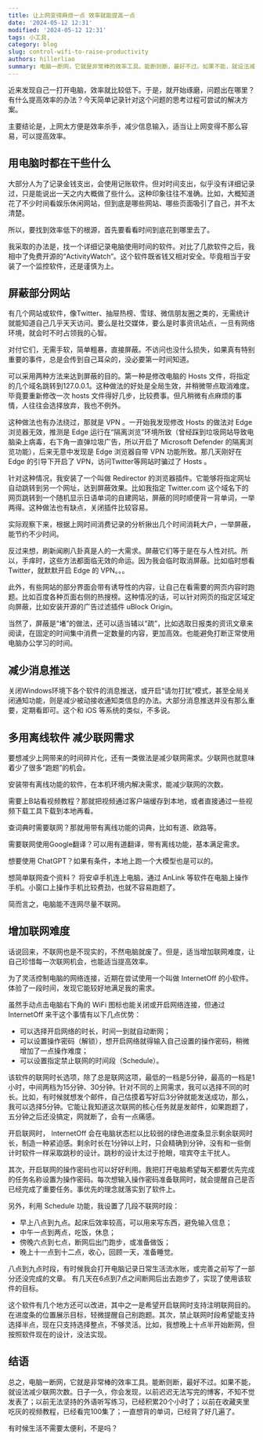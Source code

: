 ```yaml
---
title: 让上网变得麻烦一点 效率就能提高一点
date: '2024-05-12 12:31'
modified: '2024-05-12 12:31'
tags: 小工具,
category: blog
slug: control-wifi-to-raise-productivity
authors: hillerliao
summary: 电脑一断网，它就是非常棒的效率工具。能断则断，最好不过。如果不能，就设法减少联网次数。
---
```


近来发现自己一打开电脑，效率就比较低下。于是，就开始琢磨，问题出在哪里？有什么提高效率的办法？今天简单记录针对这个问题的思考过程可尝试的解决方案。

主要结论是，上网太方便是效率杀手，减少信息输入，适当让上网变得不那么容易，可以提高效率。

## 用电脑时都在干些什么  

大部分人为了记录金钱支出，会使用记账软件。但对时间支出，似乎没有详细记录过，只是能说出一天之内大概做了些什么。这种印象往往不准确。比如，大概知道花了不少时间看娱乐休闲网站，但到底是哪些网站、哪些页面吸引了自己，并不太清楚。

所以，要找到效率低下的根源，首先要看看时间到底花到哪里去了。

我采取的办法是，找一个详细记录电脑使用时间的软件。对比了几款软件之后，我相中了免费开源的“ActivityWatch”。这个软件既省钱又相对安全。毕竟相当于安装了一个监控软件，还是谨慎为上。

## 屏蔽部分网站

有几个网站或软件，像Twitter、抽屉热榜、雪球、微信朋友圈之类的，无需统计就能知道自己几乎天天访问。要么是社交媒体，要么是时事资讯站点，一旦有网络环境，就会时不时占领我的心智。

对付它们，无需手软，简单粗暴，直接屏蔽。不访问也没什么损失，如果真有特别重要的事件，总是会传到自己耳朵的，没必要第一时间知道。

可以采用两种方法来达到屏蔽的目的。第一种是修改电脑的 Hosts 文件，将指定的几个域名跳转到127.0.0.1。这种做法的好处是全局生效，并稍微带点取消难度。毕竟要重新修改一次 hosts 文件得好几步，比较费事。但凡稍微有点麻烦的事情，人往往会选择放弃，我也不例外。

这种做法也有办法绕过，那就是 VPN 。一开始我发现修改 Hosts 的做法对 Edge 浏览器无效，推测是 Edge 运行在“隔离浏览”环境所致（曾经踩到垃圾网站导致电脑染上病毒，右下角一直弹垃圾广告，所以开启了 Microsoft Defender 的隔离浏览功能），后来无意中发现是 Edge 浏览器自带 VPN 功能所致。那几天刚好在 Edge 的引导下开启了 VPN，访问Twitter等网站时骗过了 Hosts 。

针对这种情况，我安装了一个叫做 Redirector 的浏览器插件。它能够将指定网址自动跳转到另一个网址，达到屏蔽效果。比如我指定 Twitter.com 这个域名下的网页跳转到一个随机显示日语单词的自建网站，屏蔽的同时顺便背一背单词，一举两得。这种做法也有缺点，关闭插件比较容易。

实际观察下来，根据上网时间消费记录的分析揪出几个时间消耗大户，一举屏蔽，能节约不少时间。

反过来想，刷新闻刷八卦真是人的一大需求。屏蔽它们等于是在与人性对抗。所以，手痒时，这些方法都面临无效的命运。因为我会临时取消屏蔽。比如临时想看 Twitter，就默默开启 Edge 的 VPN。。。

此外，有些网站的部分界面会带有诱导性的内容，让自己在看需要的网页内容时跑题。比如百度各种页面右侧的热搜榜。这种情况的话，可以针对网页的指定区域定向屏蔽，比如安装开源的广告过滤插件 uBlock Origin。

当然了，屏蔽是“堵”的做法，还可以适当辅以“疏”，比如选取日报类的资讯文章来阅读，在固定的时间集中消费一定数量的内容，更加高效。也能避免打断正常使用电脑办公学习的时间。

## 减少消息推送

关闭Windows环境下各个软件的消息推送，或开启“请勿打扰”模式，甚至全局关闭通知功能，则是减少被动接收通知类信息的办法。大部分消息推送并没有那么重要，定期看即可。这个和 iOS 等系统的类似，不多说。

## 多用离线软件 减少联网需求

要想减少上网带来的时间碎片化，还有一类做法是减少联网需求。少联网也就意味着少了很多“跑题”的机会。

安装带有离线功能的软件，在本机环境内解决需求，能减少联网的次数。

需要上B站看视频教程？那就把视频通过客户端缓存到本地，或者直接通过一些视频下载工具下载到本地再看。

查词典时需要联网？那就用带有离线功能的词典，比如有道、欧路等。

需要联网使用Google翻译？可以用有道翻译，带有离线功能，基本满足需求。

想要使用 ChatGPT？如果有条件，本地上跑一个大模型也是可以的。

想简单联网查个资料？ 将安卓手机连上电脑，通过 AnLink 等软件在电脑上操作手机。小窗口上操作手机比较费劲，也就不容易跑题了。

简而言之，电脑能不连网尽量不联网。

## 增加联网难度

话说回来，不联网也是不现实的，不然电脑就废了。但是，适当增加联网难度，让自己珍惜每一次联网机会，也能适当提高效率。

为了灵活控制电脑的网络连接，近期在尝试使用一个叫做 InternetOff 的小软件。体验了一段时间，发现它能较好地满足我的需求。

虽然手动点击电脑右下角的 WiFi 图标也能关闭或开启网络连接，但通过 InternetOff 来干这个事情有以下几点优势： 
- 可以选择开启网络的时长，时间一到就自动断网；  
- 可以设置操作密码（解锁），想开启网络就得输入自己设置的操作密码，稍微增加了一点操作难度；
- 可以设置指定禁止联网的时间段（Schedule）。

该软件的联网时长选项，除了总是联网这项，最低的一档是5分钟，最高的一档是1小时，中间两档为15分钟、30分钟。针对不同的上网需求，我可以选择不同的时长。比如，有时候就想发个邮件，自己估摸着写好后3分钟就能发送成功，那么，我可以选择5分钟。它能让我知道这次联网的核心任务就是发邮件，如果跑题了，五分钟之后还没搞定，网就断了，会有一点痛感。

开启联网时， InternetOff 会在电脑状态栏以比较弱的绿色进度条显示剩余联网时长，制造一种紧迫感。剩余时长在1分钟以上时，只会精确到分钟，没有和一些倒计时软件一样采取跳秒的设计。跳秒的设计太过于抢眼，喧宾夺主干扰人。

其次，开启联网的操作密码也可以好好利用。我把打开电脑希望每天都要优先完成的任务名称设置为操作密码。每次想输入操作密码准备联网时，就会提醒自己是否已经完成了重要任务。事优先的理念就落实到了软件上。

另外，利用 Schedule 功能，我设置了几段不联网时段：  
- 早上八点到九点。起床后效率较高，可以用来写东西，避免输入信息；
- 中午一点到两点，吃饭，休息；
- 傍晚六点到七点，断网后出门跑步，或准备做饭；
- 晚上十一点到十二点，收心，回顾一天，准备睡觉。

八点到九点时段，有时候我会打开电脑记录日常生活流水账，或完善之前写了一部分还没完成的文章。
有几天在6点到7点之间断网后出去跑步了，实现了使用该软件的目标。

这个软件有几个地方还可以改进，其中之一是希望开启联网时支持注明联网目的。在进度条的位置展示目标，轻微提醒自己别跑题。其次，禁止联网时段希望能支持选择半点，现在只支持选择整点，不够灵活。比如，我想晚上十点半开始断网，但按照软件现在的设计，没法实现。


## 结语

总之，电脑一断网，它就是非常棒的效率工具。能断则断，最好不过。如果不能，就设法减少联网次数。日子一久，你会发现，以前迟迟无法写完的博客，不知不觉发表了；以前无法坚持的外语听写练习，已经积累20个小时了；以前在收藏夹里吃灰的视频教程，已经看完100集了；一直想背的单词，已经背了好几遍了。

有时候生活不需要太便利，不是吗？